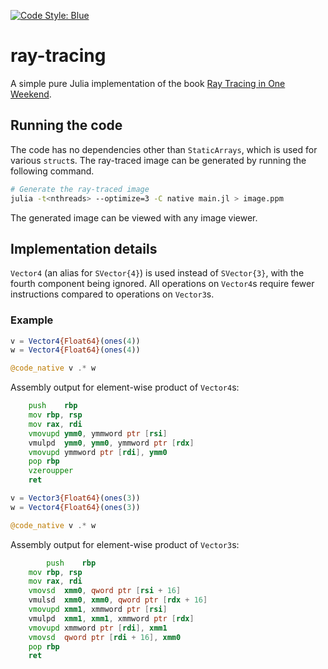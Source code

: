 [![Code Style: Blue](https://img.shields.io/badge/code%20style-blue-4495d1.svg)](https://github.com/JuliaDiff/BlueStyle)
# ray-tracing
A simple pure Julia implementation of the book [Ray Tracing in One Weekend](https://raytracing.github.io/books/RayTracingInOneWeekend.html).

## Running the code
The code has no dependencies other than `StaticArrays`, which is used for various `struct`s. The ray-traced image can be generated by running the following command.
```bash
# Generate the ray-traced image
julia -t<nthreads> --optimize=3 -C native main.jl > image.ppm
```
The generated image can be viewed with any image viewer.

## Implementation details
`Vector4` (an alias for `SVector{4}`) is used instead of `SVector{3}`, with the fourth component being ignored. All operations on `Vector4`s require fewer instructions compared to operations on `Vector3`s.

### Example
```julia
v = Vector4{Float64}(ones(4))
w = Vector4{Float64}(ones(4))

@code_native v .* w
```
Assembly output for element-wise product of `Vector4`s:
```asm
 	push	rbp
	mov	rbp, rsp
	mov	rax, rdi
	vmovupd	ymm0, ymmword ptr [rsi]
	vmulpd	ymm0, ymm0, ymmword ptr [rdx]
	vmovupd	ymmword ptr [rdi], ymm0
	pop	rbp
	vzeroupper
	ret

```

```julia
v = Vector3{Float64}(ones(3))
w = Vector4{Float64}(ones(3))

@code_native v .* w
```
Assembly output for element-wise product of `Vector3`s:
```asm
        push	rbp
	mov	rbp, rsp
	mov	rax, rdi
	vmovsd	xmm0, qword ptr [rsi + 16]  
	vmulsd	xmm0, xmm0, qword ptr [rdx + 16]
	vmovupd	xmm1, xmmword ptr [rsi]
	vmulpd	xmm1, xmm1, xmmword ptr [rdx]
	vmovupd	xmmword ptr [rdi], xmm1
	vmovsd	qword ptr [rdi + 16], xmm0
	pop	rbp
	ret
```

	

